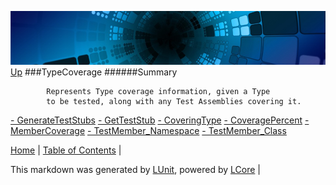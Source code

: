 ![](../Content/LCore-banner-small.png "")
[Up](../LUnit.md)
###TypeCoverage
######Summary

            Represents Type coverage information, given a Type
            to be tested, along with any Test Assemblies covering it.
            
[ - GenerateTestStubs](TypeCoverage_GenerateTestStubs.md)
[ - GetTestStub](TypeCoverage_GetTestStub.md)
[ - CoveringType](TypeCoverage_CoveringType.md)
[ - CoveragePercent](TypeCoverage_CoveragePercent.md)
[ - MemberCoverage](TypeCoverage_MemberCoverage.md)
[ - TestMember_Namespace](TypeCoverage_TestMember_Namespace.md)
[ - TestMember_Class](TypeCoverage_TestMember_Class.md)

[Home](../../README.md) | [Table of Contents](../../TableOfContents.md) | 


This markdown was generated by [LUnit](https://github.com/CodeSingularity/LUnit), powered by [LCore](https://github.com/CodeSingularity/LCore) | 

